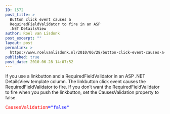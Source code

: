 ```yaml
---
ID: 1572
post_title: >
  Button click event causes a
  RequiredFieldValidator to fire in an ASP
  .NET DetailsView
author: Roel van Lisdonk
post_excerpt: ""
layout: post
permalink: >
  https://www.roelvanlisdonk.nl/2010/06/28/button-click-event-causes-a-requiredfieldvalidator-to-fire-in-an-asp-net-detailsview/
published: true
post_date: 2010-06-28 14:07:52
---
```

<p>If you use a linkbutton and a RequiredFieldValidator in an ASP .NET DetailsView template column. The linkbutton click event causes the RequiredFieldValidator to fire. If you don’t want the RequiredFieldValidator to fire when you push the linkbutton, set the CausesValidation property to false.</p>  <pre class="code"><span style="color: red">CausesValidation</span><span style="color: blue">=&quot;false&quot;
</span></pre>
<a href="http://11011.net/software/vspaste"></a>